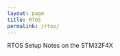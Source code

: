 ```yaml
---
layout: page
title: RTOS
permalink: /rtos/
---
```


RTOS Setup Notes on the STM32F4X


[jekyll-organization]: https://github.com/jekyll